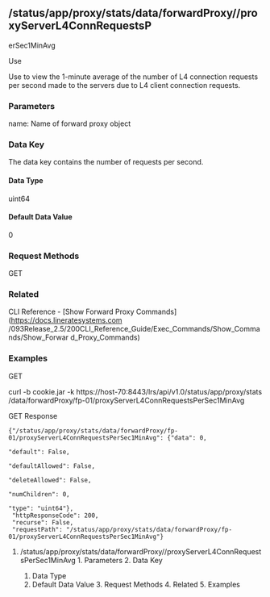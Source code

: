 ## /status/app/proxy/stats/data/forwardProxy/<name>/proxyServerL4ConnRequestsP
erSec1MinAvg

Use

Use to view the 1-minute average of the number of L4 connection requests per
second made to the servers due to L4 client connection requests.

### Parameters

name: Name of forward proxy object

### Data Key

The data key contains the number of requests per second.

#### Data Type

uint64

#### Default Data Value

0

### Request Methods

GET

### Related

CLI Reference - [Show Forward Proxy Commands](https://docs.lineratesystems.com
/093Release_2.5/200CLI_Reference_Guide/Exec_Commands/Show_Commands/Show_Forwar
d_Proxy_Commands)

### Examples

GET

curl -b cookie.jar -k https://host-70:8443/lrs/api/v1.0/status/app/proxy/stats
/data/forwardProxy/fp-01/proxyServerL4ConnRequestsPerSec1MinAvg

GET Response

    
    {"/status/app/proxy/stats/data/forwardProxy/fp-01/proxyServerL4ConnRequestsPerSec1MinAvg": {"data": 0,
                                                                                                 "default": False,
                                                                                                 "defaultAllowed": False,
                                                                                                 "deleteAllowed": False,
                                                                                                 "numChildren": 0,
                                                                                                 "type": "uint64"},
     "httpResponseCode": 200,
     "recurse": False,
     "requestPath": "/status/app/proxy/stats/data/forwardProxy/fp-01/proxyServerL4ConnRequestsPerSec1MinAvg"}
    

  1. /status/app/proxy/stats/data/forwardProxy/<name>/proxyServerL4ConnRequestsPerSec1MinAvg
    1. Parameters
    2. Data Key
      1. Data Type
      2. Default Data Value
    3. Request Methods
    4. Related
    5. Examples

